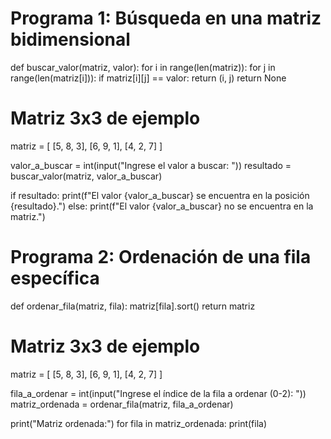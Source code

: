 # Programa 1: Búsqueda en una matriz bidimensional

def buscar_valor(matriz, valor):
    for i in range(len(matriz)):
        for j in range(len(matriz[i])):
            if matriz[i][j] == valor:
                return (i, j)
    return None

# Matriz 3x3 de ejemplo
matriz = [
    [5, 8, 3],
    [6, 9, 1],
    [4, 2, 7]
]

valor_a_buscar = int(input("Ingrese el valor a buscar: "))
resultado = buscar_valor(matriz, valor_a_buscar)

if resultado:
    print(f"El valor {valor_a_buscar} se encuentra en la posición {resultado}.")
else:
    print(f"El valor {valor_a_buscar} no se encuentra en la matriz.")

# Programa 2: Ordenación de una fila específica

def ordenar_fila(matriz, fila):
    matriz[fila].sort()
    return matriz

# Matriz 3x3 de ejemplo
matriz = [
    [5, 8, 3],
    [6, 9, 1],
    [4, 2, 7]
]

fila_a_ordenar = int(input("Ingrese el índice de la fila a ordenar (0-2): "))
matriz_ordenada = ordenar_fila(matriz, fila_a_ordenar)

print("Matriz ordenada:")
for fila in matriz_ordenada:
    print(fila)

